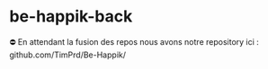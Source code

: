 # be-happik-back

⛔ En attendant la fusion des repos nous avons notre repository ici : github.com/TimPrd/Be-Happik/
